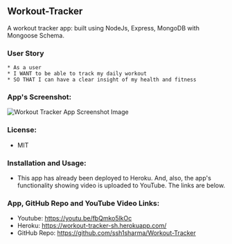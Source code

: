 ## Workout-Tracker

A workout tracker app: built using NodeJs, Express, MongoDB with Mongoose Schema.

### User Story
```
* As a user
* I WANT to be able to track my daily workout
* SO THAT I can have a clear insight of my health and fitness
```
### App's Screenshot:

![Workout Tracker App Screenshot Image](https://github.com/ssh1sharma/Workout-Tracker/blob/master/public/workout-tracker-app-screenshot.jpg)

### License: 
- MIT

### Installation and Usage:

- This app has already been deployed to Heroku. And, also, the app's functionality showing video is uploaded to YouTube. The links are below.  

### App, GitHub Repo and YouTube Video Links:

- Youtube: https://youtu.be/fbQmko5lkOc 
- Heroku: https://workout-tracker-sh.herokuapp.com/
- GitHub Repo: https://github.com/ssh1sharma/Workout-Tracker

